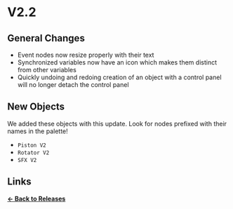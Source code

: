 # V2.2

## General Changes

* Event nodes now resize properly with their text
* Synchronized variables now have an icon which makes them distinct from other variables
* Quickly undoing and redoing creation of an object with a control panel will no longer detach the control panel

## New Objects

We added these objects with this update. Look for nodes prefixed with their names in the palette!

* `Piston V2`
* `Rotator V2`
* `SFX V2`

## Links

**[<- Back to Releases](./)**
